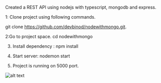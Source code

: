 Created a REST API using nodejs with typescript, mongodb and express.

1: Clone project using following commands.

git clone https://github.com/devbinod/nodewithmongo.git.

2:Go to project space.
cd nodewithmongo

3. Install dependency : npm install

4. Start server: nodemon start

5) Project is running on 5000 port.

![alt text](https://github.com/devbinod/nodewithmongo/blob/master/API-docs.png?raw=true)
